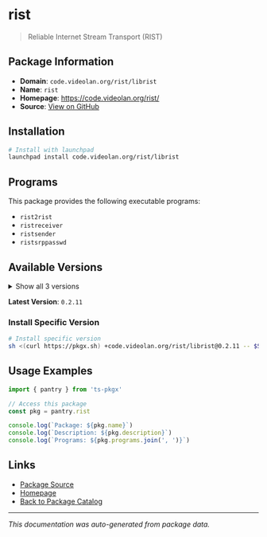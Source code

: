 # rist

> Reliable Internet Stream Transport (RIST)

## Package Information

- **Domain**: `code.videolan.org/rist/librist`
- **Name**: `rist`
- **Homepage**: https://code.videolan.org/rist/
- **Source**: [View on GitHub](https://github.com/pkgxdev/pantry/tree/main/projects/code.videolan.org/rist/librist/package.yml)

## Installation

```bash
# Install with launchpad
launchpad install code.videolan.org/rist/librist
```

## Programs

This package provides the following executable programs:

- `rist2rist`
- `ristreceiver`
- `ristsender`
- `ristsrppasswd`

## Available Versions

<details>
<summary>Show all 3 versions</summary>

- `0.2.11`, `0.2.8`, `0.2.7`

</details>

**Latest Version**: `0.2.11`

### Install Specific Version

```bash
# Install specific version
sh <(curl https://pkgx.sh) +code.videolan.org/rist/librist@0.2.11 -- $SHELL -i
```

## Usage Examples

```typescript
import { pantry } from 'ts-pkgx'

// Access this package
const pkg = pantry.rist

console.log(`Package: ${pkg.name}`)
console.log(`Description: ${pkg.description}`)
console.log(`Programs: ${pkg.programs.join(', ')}`)
```

## Links

- [Package Source](https://github.com/pkgxdev/pantry/tree/main/projects/code.videolan.org/rist/librist/package.yml)
- [Homepage](https://code.videolan.org/rist/)
- [Back to Package Catalog](../../../../package-catalog.md)

---

*This documentation was auto-generated from package data.*
